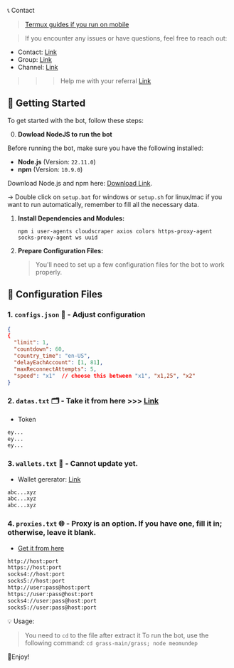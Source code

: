 📞 Contact

> [Termux guides if you run on mobile](https://github.com/MeoMunDep/Guides-for-using-my-script-on-termux)


> If you encounter any issues or have questions, feel free to reach out:

- Contact: [Link](t.me/MeoMunDep)
- Group: [Link](t.me/KeoAirDropFreeNe)
- Channel: [Link](t.me/KeoAirDropFreeNee)

> > > Help me with your referral [Link](https://app.getgrass.io/register?referralCode=NrfFX1y8rPBB-20)

## 🚀 Getting Started

To get started with the bot, follow these steps:

0. **Dowload NodeJS to run the bot**

Before running the bot, make sure you have the following installed:

- **Node.js** (Version: `22.11.0`)
- **npm** (Version: `10.9.0`)

Download Node.js and npm here: [Download Link](https://t.me/KeoAirDropFreeNe/257/1462).

-> Double click on `setup.bat` for windows or `setup.sh` for linux/mac if you want to run automatically, remember to fill all the necessary data.


1. **Install Dependencies and Modules:**

   ```
   npm i user-agents cloudscraper axios colors https-proxy-agent socks-proxy-agent ws uuid
   ```

2. **Prepare Configuration Files:**

   > You'll need to set up a few configuration files for the bot to work properly.

## 📁 Configuration Files

### 1. `configs.json` 📜 - Adjust configuration

```json
{
{
  "limit": 1,
  "countdown": 60,
  "country_time": "en-US",
  "delayEachAccount": [1, 81],
  "maxReconnectAttempts": 5,
  "speed": "x1"  // choose this between "x1", "x1,25", "x2"
}
```

### 2. `datas.txt` 🗂️ - Take it from here >>> [Link](https://t.me/KeoAirDropFreeNee/1523)
- Token

```txt
ey...
ey...
ey...
```

### 3. `wallets.txt` 💼 - Cannot update yet.

- Wallet gererator: [Link](https://github.com/MeoMunDep/Automatic-Ultimate-Create-Wallets-for-Airdrop)

```txt - wallet address
abc...xyz
abc...xyz
abc...xyz
```

### 4. `proxies.txt` 🌐 - Proxy is an option. If you have one, fill it in; otherwise, leave it blank.
- [Get it from here](https://www.webshare.io/?referral_code=4l5kb3glsce7)

```txt
http://host:port
https://host:port
socks4://host:port
socks5://host:port
http://user:pass@host:port
https://user:pass@host:port
socks4://user:pass@host:port
socks5://user:pass@host:port
```


💡 Usage:

> You need to `cd` to the file after extract it
> To run the bot, use the following command: `cd grass-main/grass; node meomundep`

🎇Enjoy!
